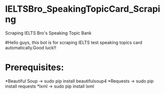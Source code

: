 # IELTSBro_SpeakingTopicCard_Scraping
Scraping IELTS Bro's Speaking Topic Bank

#Hello guys, this bot is for scraping IELTS test speaking topics card automatically.Good luck!!

# Prerequisites:
*Beautiful Soup -> sudo pip install beautifulsoup4 
*Requests -> sudo pip install requests
*lxml -> sudo pip install lxml
